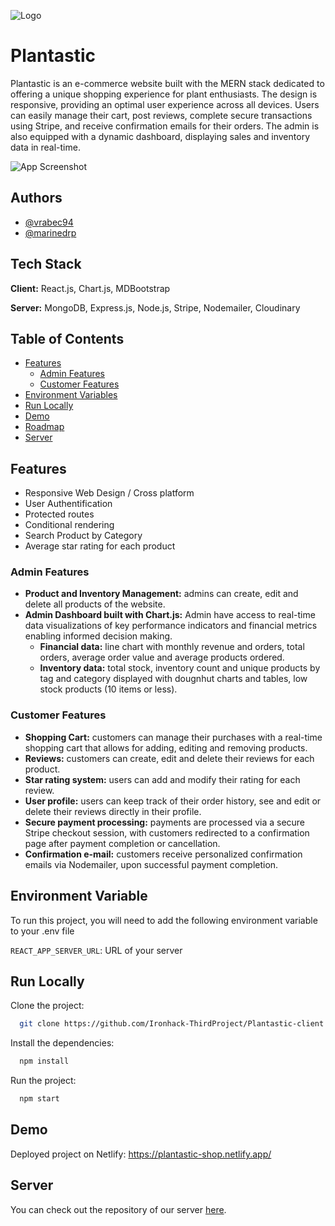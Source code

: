 
![Logo](https://res.cloudinary.com/dm6a8aocc/image/upload/v1676296604/third-project/image-name-removebg-preview_naj2ku.png)


# Plantastic

Plantastic is an e-commerce website built with the MERN stack dedicated to offering a unique shopping experience for plant enthusiasts. The design is responsive, providing an optimal user experience across all devices. Users can easily manage their cart, post reviews, complete secure transactions using Stripe, and receive confirmation emails for their orders. The admin is also equipped with a dynamic dashboard, displaying sales and inventory data in real-time.

![App Screenshot](https://res.cloudinary.com/dm6a8aocc/image/upload/v1676297180/third-project/Screenshot1_xoz1qm.png)
## Authors

- [@vrabec94](https://github.com/vrabec94)
- [@marinedrp](https://github.com/marinedrp)


## Tech Stack

**Client:** React.js, Chart.js, MDBootstrap

**Server:** MongoDB, Express.js, Node.js, Stripe, Nodemailer, Cloudinary

## Table of Contents

* [Features](#features)
  - [Admin Features](#admin-features)
  - [Customer Features](#customer-features)
* [Environment Variables](#environment-variables)
* [Run Locally](#run-locally)
* [Demo](#demo)
* [Roadmap](#roadmap)
* [Server](#server)

## Features

- Responsive Web Design / Cross platform
- User Authentification
- Protected routes
- Conditional rendering
- Search Product by Category
- Average star rating for each product

### Admin Features
- **Product and Inventory Management:** admins can create, edit and delete all products of the website.
- **Admin Dashboard built with Chart.js:** Admin have access to real-time data visualizations of key performance indicators and financial metrics enabling informed decision making.
    - **Financial data:** line chart with monthly revenue and orders, total orders, average order value and average products ordered.
    - **Inventory data:** total stock, inventory count and unique products by tag and category displayed with dougnhut charts and tables, low stock products (10 items or less).

### Customer Features
- **Shopping Cart:** customers can manage their purchases with a real-time shopping cart that allows for adding, editing and removing products.
- **Reviews:** customers can create, edit and delete their reviews for each product.
- **Star rating system:** users can add and modify their rating for each review.
- **User profile:** users can keep track of their order history, see and edit or delete their reviews directly in their profile.
- **Secure payment processing:** payments are processed via a secure Stripe checkout session, with customers redirected to a confirmation page after payment completion or cancellation.
- **Confirmation e-mail:** customers receive personalized confirmation emails via Nodemailer, upon successful payment completion.

## Environment Variable

To run this project, you will need to add the following environment variable to your .env file

`REACT_APP_SERVER_URL`: URL of your server


## Run Locally

Clone the project:

```bash
  git clone https://github.com/Ironhack-ThirdProject/Plantastic-client
```

Install the dependencies:

```bash
  npm install
```

Run the project:

```bash
  npm start
```


## Demo

Deployed project on Netlify: https://plantastic-shop.netlify.app/




## Server

You can check out the repository of our server [here](https://github.com/Ironhack-ThirdProject/Plantastic-server).
